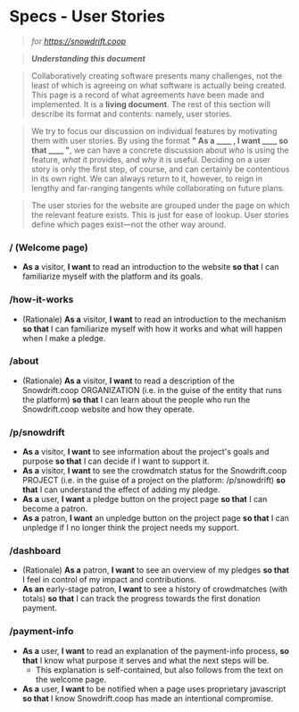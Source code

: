 # Specs - User Stories 
> *for https://snowdrift.coop*

> ***Understanding this document***

> Collaboratively creating software presents many challenges, not the least of
which is agreeing on what software is actually being created. This page is a
record of what agreements have been made and implemented. It is a **living document**.
The rest of this section will describe its format and contents: namely, user stories.

> We try to focus our discussion on individual features by motivating them with
user stories. By using the format **" As a ____ , I want ____ so that ____ "**, we can
have a concrete discussion about *who* is using the feature, *what* it provides,
and *why* it is useful. Deciding on a user story is only the first step, of
course, and can certainly be contentious in its own right. We can always return
to it, however, to reign in lengthy and far-ranging tangents while collaborating
on future plans.

> The user stories for the website are grouped under the page on which the relevant
feature exists. This is just for ease of lookup. User stories define which pages
exist—not the other way around.

###  / (Welcome page)
-  **As a** visitor, **I want** to read an introduction to the website **so that** I can
   familiarize myself with the platform and its goals.

###  /how-it-works
-  (Rationale) **As a** visitor, **I want** to read an introduction to the mechanism **so
   that** I can familiarize myself with how it works and what will happen when I
   make a pledge.

###  /about
-  (Rationale) **As a** visitor, **I want** to read a description of the Snowdrift.coop
   ORGANIZATION (i.e. in the guise of the entity that runs the platform) **so that**
   I can learn about the people who run the Snowdrift.coop website and how they
   operate.

###  /p/snowdrift
-  **As a** visitor, **I want** to see information about the project's goals and
   purpose **so that** I can decide if I want to support it.
-  **As a** visitor, **I want** to see the crowdmatch status for the Snowdrift.coop
   PROJECT (i.e. in the guise of a project on the platform: /p/snowdrift) **so that** 
   I can understand the effect of adding my pledge.
-  **As a** user, **I want** a pledge button on the project page **so that** I can become a
   patron.
-  **As a** patron, **I want** an unpledge button on the project page **so that** I can
   unpledge if I no longer think the project needs my support.

###  /dashboard
-  (Rationale) **As a** patron, **I want** to see an overview of my pledges **so that** I
   feel in control of my impact and contributions.
-  **As an** early-stage patron, **I want** to see a history of crowdmatches (with
   totals) **so that** I can track the progress towards the first donation payment.

###  /payment-info
-  **As a** user, **I want** to read an explanation of the payment-info process, **so that**
   I know what purpose it serves and what the next steps will be.
    -  This explanation is self-contained, but also follows from the text on the
       welcome page.
-  **As a** user, **I want** to be notified when a page uses proprietary javascript **so that** 
   I know Snowdrift.coop has made an intentional compromise.
